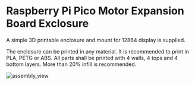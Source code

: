 Raspberry Pi Pico Motor Expansion Board Exclosure
=======================================
A simple 3D printable enclosure and mount for 12864 display is supplied. 

The enclosure can be printed in any material. It is recommended to print in PLA, PETG or ABS. All parts shall be printed with 4 walls, 4 tops and 4 bottom layers. More than 20% infill is recommended. 

![assembly_view](../resources/enclosure_assembly.png)
